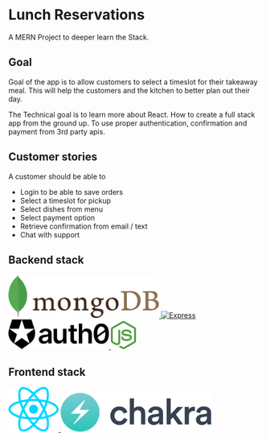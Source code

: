 # Lunch Reservations

A MERN Project to deeper learn the Stack.

## Goal

Goal of the app is to allow customers to select a timeslot for their takeaway meal. This will help the customers and the kitchen to better plan out their day.

The Technical goal is to learn more about React. How to create a full stack app from the ground up. To use proper authentication, confirmation and payment from 3rd party apis.

## Customer stories

A customer should be able to

- Login to be able to save orders
- Select a timeslot for pickup
- Select dishes from menu
- Select payment option
- Retrieve confirmation from email / text
- Chat with support

## Backend stack
<a href="https://www.mongodb.com/cloud">
  <img src="./client/public/images/logos/mongodb.svg" alt="Mongo DB" width="300" />
</a>

<a href="http://expressjs.com/">
<img src="https://i.cloudup.com/zfY6lL7eFa-3000x3000.png" alt="Express" width="300" />
</a>

<a href="https://auth0.com/">
  <img src="./client/public/images/logos/auth0.svg" alt="Mongo DB" width="200" />
</a>

<a href="https://nodejs.org/en/">
  <img src="./client/public/images/logos/nodejs-icon.svg" alt="Node JS" width="50" />
</a>


## Frontend stack
<a href="https://reactjs.org/">
  <img src="./client/public/images/logos/react.svg" alt="React" width="100" />
</a>

<a href="https://chakra-ui.com">
  <img src="https://raw.githubusercontent.com/chakra-ui/chakra-ui/main/logo/logo-colored.svg" alt="Chakra UI" width="300" />
</a>
